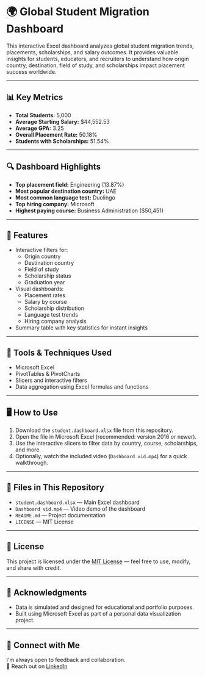 # 🌍 Global Student Migration Dashboard


This interactive Excel dashboard analyzes global student migration trends, placements, scholarships, and salary outcomes. It provides valuable insights for students, educators, and recruiters to understand how origin country, destination, field of study, and scholarships impact placement success worldwide.

---

## 📊 Key Metrics

- **Total Students:** 5,000  
- **Average Starting Salary:** $44,552.53  
- **Average GPA:** 3.25  
- **Overall Placement Rate:** 50.18%  
- **Students with Scholarships:** 51.54%  

---

## 🔍 Dashboard Highlights

- **Top placement field:** Engineering (13.87%)  
- **Most popular destination country:** UAE  
- **Most common language test:** Duolingo  
- **Top hiring company:** Microsoft  
- **Highest paying course:** Business Administration ($50,451)  

---

## 📌 Features

- Interactive filters for:
  - Origin country
  - Destination country
  - Field of study
  - Scholarship status
  - Graduation year  
- Visual dashboards:
  - Placement rates
  - Salary by course
  - Scholarship distribution
  - Language test trends
  - Hiring company analysis  
- Summary table with key statistics for instant insights  

---

## 🧰 Tools & Techniques Used

- Microsoft Excel  
- PivotTables & PivotCharts  
- Slicers and interactive filters  
- Data aggregation using Excel formulas and functions  

---

## 🖥️ How to Use

1. Download the `student.dashboard.xlsx` file from this repository.
2. Open the file in Microsoft Excel (recommended: version 2016 or newer).
3. Use the interactive slicers to filter data by country, course, scholarships, and more.
4. Optionally, watch the included video (`Dashboard vid.mp4`) for a quick walkthrough.

---

## 📁 Files in This Repository

- `student.dashboard.xlsx` — Main Excel dashboard  
- `Dashboard vid.mp4` — Video demo of the dashboard  
- `README.md` — Project documentation  
- `LICENSE` — MIT License  

---

## 📜 License

This project is licensed under the [MIT License](./LICENSE) — feel free to use, modify, and share with credit.

---

## 🙌 Acknowledgments

- Data is simulated and designed for educational and portfolio purposes.
- Built using Microsoft Excel as part of a personal data visualization project.

---

## 📩 Connect with Me

I'm always open to feedback and collaboration.  
📧 Reach out on [LinkedIn](https://www.linkedin.com)  
